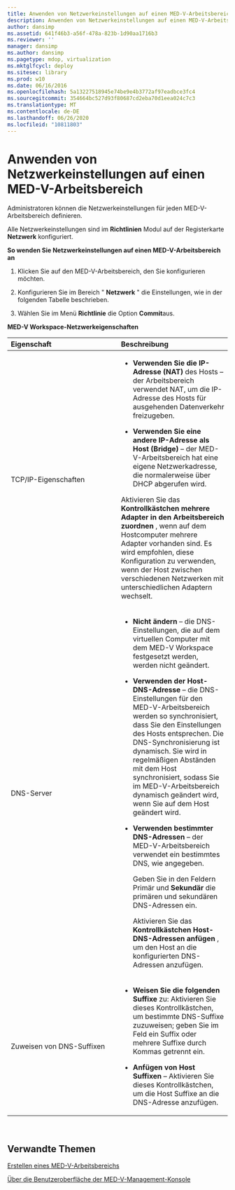 ```yaml
---
title: Anwenden von Netzwerkeinstellungen auf einen MED-V-Arbeitsbereich
description: Anwenden von Netzwerkeinstellungen auf einen MED-V-Arbeitsbereich
author: dansimp
ms.assetid: 641f46b3-a56f-478a-823b-1d90aa1716b3
ms.reviewer: ''
manager: dansimp
ms.author: dansimp
ms.pagetype: mdop, virtualization
ms.mktglfcycl: deploy
ms.sitesec: library
ms.prod: w10
ms.date: 06/16/2016
ms.openlocfilehash: 5a13227518945e74be9e4b3772af97eadbce3fc4
ms.sourcegitcommit: 354664bc527d93f80687cd2eba70d1eea024c7c3
ms.translationtype: MT
ms.contentlocale: de-DE
ms.lasthandoff: 06/26/2020
ms.locfileid: "10811803"
---
```

# Anwenden von Netzwerkeinstellungen auf einen MED-V-Arbeitsbereich


Administratoren können die Netzwerkeinstellungen für jeden MED-V-Arbeitsbereich definieren.

Alle Netzwerkeinstellungen sind im **Richtlinien** Modul auf der Registerkarte **Netzwerk** konfiguriert.

**So wenden Sie Netzwerkeinstellungen auf einen MED-V-Arbeitsbereich an**

1.  Klicken Sie auf den MED-V-Arbeitsbereich, den Sie konfigurieren möchten.

2.  Konfigurieren Sie im Bereich " **Netzwerk** " die Einstellungen, wie in der folgenden Tabelle beschrieben.

3.  Wählen Sie im Menü **Richtlinie** die Option **Commit**aus.

**MED-V Workspace-Netzwerkeigenschaften**

<table>
<colgroup>
<col width="50%" />
<col width="50%" />
</colgroup>
<thead>
<tr class="header">
<th align="left">Eigenschaft</th>
<th align="left">Beschreibung</th>
</tr>
</thead>
<tbody>
<tr class="odd">
<td align="left"><p>TCP/IP-Eigenschaften</p></td>
<td align="left"><ul>
<li><p><strong>Verwenden Sie die IP-Adresse (NAT) </strong> des Hosts – der Arbeitsbereich verwendet NAT, um die IP-Adresse des Hosts für ausgehenden Datenverkehr freizugeben.</p></li>
<li><p><strong>Verwenden Sie eine andere IP-Adresse als Host (Bridge) </strong> – der MED-V-Arbeitsbereich hat eine eigene Netzwerkadresse, die normalerweise über DHCP abgerufen wird.</p></li>
</ul>
<p>Aktivieren Sie das <strong> Kontrollkästchen mehrere Adapter in den Arbeitsbereich zuordnen </strong> , wenn auf dem Hostcomputer mehrere Adapter vorhanden sind. Es wird empfohlen, diese Konfiguration zu verwenden, wenn der Host zwischen verschiedenen Netzwerken mit unterschiedlichen Adaptern wechselt.</p></td>
</tr>
<tr class="even">
<td align="left"><p>DNS-Server</p></td>
<td align="left"><ul>
<li><p><strong>Nicht ändern </strong> – die DNS-Einstellungen, die auf dem virtuellen Computer mit dem MED-V Workspace festgesetzt werden, werden nicht geändert.</p></li>
<li><p><strong>Verwenden der Host-DNS-Adresse </strong> – die DNS-Einstellungen für den MED-V-Arbeitsbereich werden so synchronisiert, dass Sie den Einstellungen des Hosts entsprechen. Die DNS-Synchronisierung ist dynamisch. Sie wird in regelmäßigen Abständen mit dem Host synchronisiert, sodass Sie im MED-V-Arbeitsbereich dynamisch geändert wird, wenn Sie auf dem Host geändert wird.</p></li>
<li><p><strong>Verwenden bestimmter DNS-Adressen </strong> – der MED-V-Arbeitsbereich verwendet ein bestimmtes DNS, wie angegeben.</p>
<p><strong> </strong> Geben Sie in den Feldern Primär und <strong> Sekundär </strong> die primären und sekundären DNS-Adressen ein.</p>
<p>Aktivieren Sie das <strong> Kontrollkästchen Host-DNS-Adressen anfügen </strong> , um den Host an die konfigurierten DNS-Adressen anzufügen.</p></li>
</ul></td>
</tr>
<tr class="odd">
<td align="left"><p>Zuweisen von DNS-Suffixen</p></td>
<td align="left"><ul>
<li><p><strong>Weisen Sie die folgenden Suffixe </strong> zu: Aktivieren Sie dieses Kontrollkästchen, um bestimmte DNS-Suffixe zuzuweisen; geben Sie im Feld ein Suffix oder mehrere Suffixe durch Kommas getrennt ein.</p></li>
<li><p><strong>Anfügen von Host Suffixen </strong> – Aktivieren Sie dieses Kontrollkästchen, um die Host Suffixe an die DNS-Adresse anzufügen.</p></li>
</ul></td>
</tr>
</tbody>
</table>

 

## Verwandte Themen


[Erstellen eines MED-V-Arbeitsbereichs](creating-a-med-v-workspacemedv-10-sp1.md)

[Über die Benutzeroberfläche der MED-V-Management-Konsole](using-the-med-v-management-console-user-interface.md)

 

 





